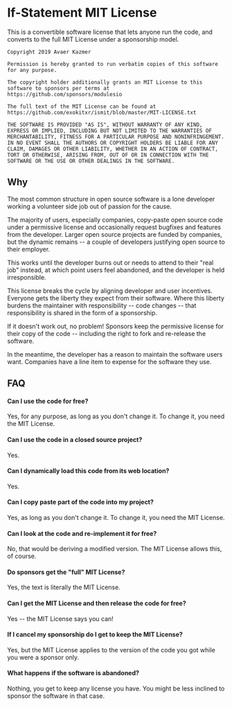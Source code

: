 # If-Statement MIT License

This is a convertible software license that lets anyone run the code, and converts to the full MIT License under a sponsorship model.

```
Copyright 2019 Avaer Kazmer

Permission is hereby granted to run verbatim copies of this software for any purpose.

The copyright holder additionally grants an MIT License to this software to sponsors per terms at https://github.com/sponsors/modulesio

The full text of the MIT License can be found at https://github.com/exokitxr/ismit/blob/master/MIT-LICENSE.txt

THE SOFTWARE IS PROVIDED "AS IS", WITHOUT WARRANTY OF ANY KIND, EXPRESS OR IMPLIED, INCLUDING BUT NOT LIMITED TO THE WARRANTIES OF MERCHANTABILITY, FITNESS FOR A PARTICULAR PURPOSE AND NONINFRINGEMENT. IN NO EVENT SHALL THE AUTHORS OR COPYRIGHT HOLDERS BE LIABLE FOR ANY CLAIM, DAMAGES OR OTHER LIABILITY, WHETHER IN AN ACTION OF CONTRACT, TORT OR OTHERWISE, ARISING FROM, OUT OF OR IN CONNECTION WITH THE SOFTWARE OR THE USE OR OTHER DEALINGS IN THE SOFTWARE.
```

## Why

The most common structure in open source software is a lone developer working a volunteer side job out of passion for the cause.

The majority of users, especially companies, copy-paste open source code under a permissive license and occasionally request bugfixes and features from the developer. Larger open source projects are funded by companies, but the dynamic remains -- a couple of developers justifying open source to their employer.

This works until the developer burns out or needs to attend to their "real job" instead, at which point users feel abandoned, and the developer is held irresponsible.

This license breaks the cycle by aligning developer and user incentives. Everyone gets the liberty they expect from their software. Where this liberty burdens the maintainer with responsibility -- code changes -- that responsibility is shared in the form of a sponsorship.

If it doesn't work out, no problem! Sponsors keep the permissive license for their copy of the code -- including the right to fork and re-release the software.

In the meantime, the developer has a reason to maintain the software users want. Companies have a line item to expense for the software they use.

## FAQ

#### Can I use the code for free?

Yes, for any purpose, as long as you don't change it. To change it, you need the MIT License.

#### Can I use the code in a closed source project?

Yes.

#### Can I dynamically load this code from its web location?

Yes.

#### Can I copy paste part of the code into my project?

Yes, as long as you don't change it. To change it, you need the MIT License.

#### Can I look at the code and re-implement it for free?

No, that would be deriving a modified version. The MIT License allows this, of course.

#### Do sponsors get the "full" MIT License?

Yes, the text is literally the MIT License.

#### Can I get the MIT License and then release the code for free?

Yes -- the MIT License says you can!

#### If I cancel my sponsorship do I get to keep the MIT License?

Yes, but the MIT License applies to the version of the code you got while you were a sponsor only.

#### What happens if the software is abandoned?

Nothing, you get to keep any license you have. You might be less inclined to sponsor the software in that case.